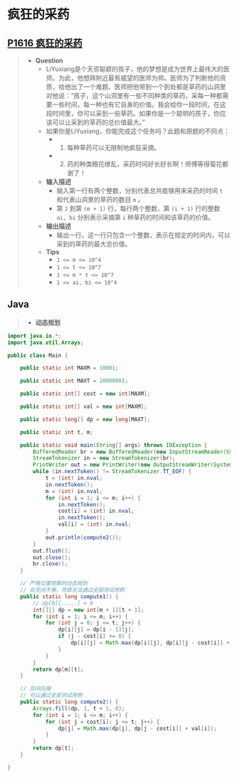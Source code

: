 # 疯狂的采药

## [P1616 疯狂的采药](https://www.luogu.com.cn/problem/P1616)

> - **Question**
>   - LiYuxiang是个天资聪颖的孩子，他的梦想是成为世界上最伟大的医师。为此，他想拜附近最有威望的医师为师。医师为了判断他的资质，给他出了一个难题。医师把他带到一个到处都是草药的山洞里对他说：“孩子，这个山洞里有一些不同种类的草药，采每一种都需要一些时间，每一种也有它自身的价值。我会给你一段时间，在这段时间里，你可以采到一些草药。如果你是一个聪明的孩子，你应该可以让采到的草药的总价值最大。”
>   - 如果你是LiYuxiang，你能完成这个任务吗？此题和原题的不同点：
>     - 1. 每种草药可以无限制地疯狂采摘。
>     - 2. 药的种类眼花缭乱，采药时间好长好长啊！师傅等得菊花都谢了！
>   - **输入描述**
>     - 输入第一行有两个整数，分别代表总共能够用来采药的时间 `t` 和代表山洞里的草药的数目 `m` 。
>     - 第 `2` 到第 `(m + 1)` 行，每行两个整数，第 `(i + 1)` 行的整数 `ai, bi` 分别表示采摘第 `i` 种草药的时间和该草药的价值。
>   - **输出描述**
>     - 输出一行，这一行只包含一个整数，表示在规定的时间内，可以采到的草药的最大总价值。
>   - **Tips**
>     - `1 <= m <= 10^4`
>     - `1 <= t <= 10^7`
>     - `1 <= m * t <= 10^7`
>     - `1 <= ai, bi <= 10^4`

## Java

> - **动态规划**

```java
import java.io.*;
import java.util.Arrays;

public class Main {

    public static int MAXM = 10001;

    public static int MAXT = 10000001;

    public static int[] cost = new int[MAXM];

    public static int[] val = new int[MAXM];

    public static long[] dp = new long[MAXT];

    public static int t, m;

    public static void main(String[] args) throws IOException {
        BufferedReader br = new BufferedReader(new InputStreamReader(System.in));
        StreamTokenizer in = new StreamTokenizer(br);
        PrintWriter out = new PrintWriter(new OutputStreamWriter(System.out));
        while (in.nextToken() != StreamTokenizer.TT_EOF) {
            t = (int) in.nval;
            in.nextToken();
            m = (int) in.nval;
            for (int i = 1; i <= m; i++) {
                in.nextToken();
                cost[i] = (int) in.nval;
                in.nextToken();
                val[i] = (int) in.nval;
            }
            out.println(compute2());
        }
        out.flush();
        out.close();
        br.close();
    }

    // 严格位置依赖的动态规划
    // 会空间不够，导致无法通过全部测试用例
    public static long compute1() {
        // dp[0][.....] = 0
        int[][] dp = new int[m + 1][t + 1];
        for (int i = 1; i <= m; i++) {
            for (int j = 0; j <= t; j++) {
                dp[i][j] = dp[i - 1][j];
                if (j - cost[i] >= 0) {
                    dp[i][j] = Math.max(dp[i][j], dp[i][j - cost[i]] + val[i]);
                }
            }
        }
        return dp[m][t];
    }

    // 空间压缩
    // 可以通过全部测试用例
    public static long compute2() {
        Arrays.fill(dp, 1, t + 1, 0);
        for (int i = 1; i <= m; i++) {
            for (int j = cost[i]; j <= t; j++) {
                dp[j] = Math.max(dp[j], dp[j - cost[i]] + val[i]);
            }
        }
        return dp[t];
    }

}
```
